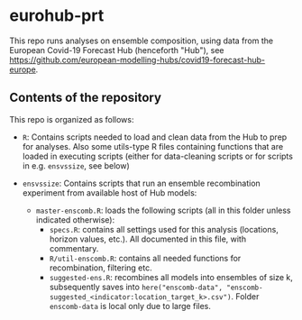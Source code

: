 # eurohub-prt

This repo runs analyses on ensemble composition, using data from the European Covid-19 Forecast Hub (henceforth "Hub"), see https://github.com/european-modelling-hubs/covid19-forecast-hub-europe.


## Contents of the repository
This repo is organized as follows: 

- `R`: Contains scripts needed to load and clean data from the Hub to prep for analyses. Also some utils-type R files containing functions that are loaded in executing scripts (either for data-cleaning scripts or for scripts in e.g. `ensvssize`, see below)

- `ensvssize`: Contains scripts that run an ensemble recombination experiment from available host of Hub models:
  - `master-enscomb.R`: loads the following scripts (all in this folder unless indicated otherwise):
    - `specs.R`: contains all settings used for this analysis (locations, horizon values, etc.). All documented in this file, with commentary.
    - `R/util-enscomb.R`: contains all needed functions for recombination, filtering etc. 
    - `suggested-ens.R`: recombines all models into ensembles of size k, subsequently saves into `here("enscomb-data", "enscomb-suggested_<indicator:location_target_k>.csv")`. Folder `enscomb-data` is local only due to large files.
